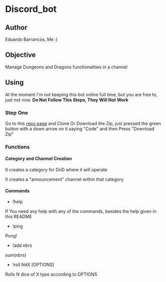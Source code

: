 # Discord_bot

## Author

Eduardo Barrancos, Me :)

## Objective

Manage Dungeons and Dragons functionalities in a channel

## Using

At the moment I'm not keeping this bot online full time, but you are free to, just not now. __Do Not Follow This Steps, They Will Not Work__

### Step One

Go to this [repo page](https://github.com/EdBarrancos/The_GM) and Clone Or Download the Zip, just pressed the green button with a down arrow on it saying "Code" and then Press "Download Zip"

### Functions

#### Category and Channel Creation

It creates a category for DnD where it will operate

It creates a "announcement" channel within that category

#### Commands

- !help

If You need any help with any of the commands, besides the help given in this README

- !ping

Pong!

- !add nbrs

sum(nbrs)

- !roll NdX [OPTIONS]

Rolls N dice of X type according to OPTIONS
